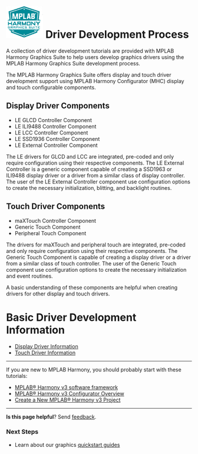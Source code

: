 # ![Microchip Technology](images/mhgs.png) Driver Development Process

A collection of driver development tutorials are provided with MPLAB Harmony Graphics
Suite to help users develop graphics drivers using the MPLAB Harmony Graphics Suite
development process.

The MPLAB Harmony Graphics Suite offers display and touch driver development
support using MPLAB Harmony Configurator (MHC) display and touch configurable components.

## Display Driver Components

* LE GLCD Controller Component
* LE ILI9488 Controller Component
* LE LCC Controller Component
* LE SSD1936 Controller Component
* LE External Controller Component

The LE drivers for GLCD and LCC are integrated, pre-coded and only require configuration using their respective components.  The LE External Controller is a generic component capable of creating a SSD1963 or ILI9488 display driver or a driver from a similar class of display controller. The user of the LE External Controller component use configuration options to create the necessary initialization, blitting, and backlight routines.

## Touch Driver Components

* maXTouch Controller Component
* Generic Touch Component
* Peripheral Touch Component

The drivers for maXTouch and peripheral touch are integrated, pre-coded and only require configuration using their respective components. The Generic Touch Component is capable of creating a display driver or a driver from a similar class of touch controller. The user of the Generic Touch component use configuration options to create the necessary initialization and event routines.

A basic understanding of these components are helpful when creating drivers for
other display and touch drivers.

# Basic Driver Development Information

* [Display Driver Information](https://github.com/automaate/GFX_sandbox/wiki/display-driver)
* [Touch Driver Information](https://github.com/automaate/GFX_sandbox/wiki/touch-driver)


***

If you are new to MPLAB Harmony, you should probably start with these tutorials:

* [MPLAB® Harmony v3 software framework](https://microchipdeveloper.com/harmony3:start)
* [MPLAB® Harmony v3 Configurator Overview](https://microchipdeveloper.com/harmony3:mhc-overview)
* [Create a New MPLAB® Harmony v3 Project](https://microchipdeveloper.com/harmony3:new-proj)

***

**Is this page helpful**? Send [feedback](https://github.com/automaate/GFX_sandbox/issues).

### Next Steps

* Learn about our graphics [quickstart guides](https://github.com/Microchip-MPLAB-Harmony/gfx/wiki/Application-QuickStart)
